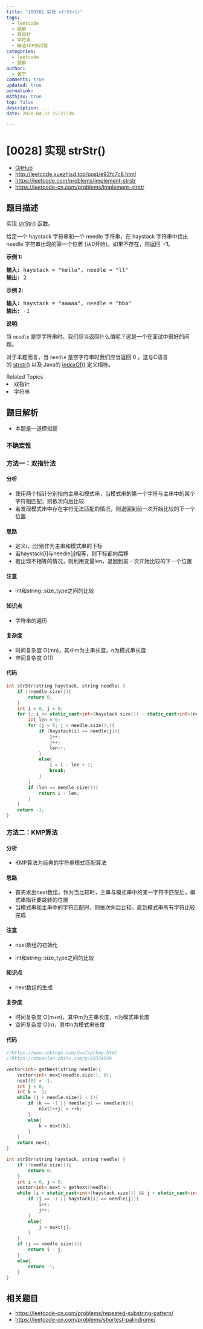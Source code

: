 ```yaml
---
title: "[0028] 实现 strStr()"
tags:
  - leetcode
  - 题解
  - 双指针
  - 字符串
  - 精选TOP面试题
categories:
  - leetcode
  - 题解
author:
  - 黄宁
comments: true
updated: true
permalink:
mathjax: true
top: false
description: ...
date: 2020-04-22 15:27:28

---
```



# [0028] 实现 strStr()

* [GitHub](https://github.com/algoboy101/LeetCodeCrowdsource/tree/master/_posts/QA/%5B0028%5D%20%E5%AE%9E%E7%8E%B0%20strStr%28%29.md)
* http://leetcode.xuezhisd.top/post/e92fc7c8.html
* https://leetcode.com/problems/implement-strstr
* https://leetcode-cn.com/problems/implement-strstr


## 题目描述

<p>实现&nbsp;<a href="https://baike.baidu.com/item/strstr/811469" target="_blank">strStr()</a>&nbsp;函数。</p>
<p>给定一个&nbsp;haystack 字符串和一个 needle 字符串，在 haystack 字符串中找出 needle 字符串出现的第一个位置 (从0开始)。如果不存在，则返回&nbsp; <strong>-1</strong>。</p>
<p><strong>示例 1:</strong></p>
<pre><strong>输入:</strong> haystack = &quot;hello&quot;, needle = &quot;ll&quot;
<strong>输出:</strong> 2
</pre>

<p><strong>示例 2:</strong></p>
<pre><strong>输入:</strong> haystack = &quot;aaaaa&quot;, needle = &quot;bba&quot;
<strong>输出:</strong> -1
</pre>

<p><strong>说明:</strong></p>
<p>当&nbsp;<code>needle</code>&nbsp;是空字符串时，我们应当返回什么值呢？这是一个在面试中很好的问题。</p>
<p>对于本题而言，当&nbsp;<code>needle</code>&nbsp;是空字符串时我们应当返回 0 。这与C语言的&nbsp;<a href="https://baike.baidu.com/item/strstr/811469" target="_blank">strstr()</a>&nbsp;以及 Java的&nbsp;<a href="https://docs.oracle.com/javase/7/docs/api/java/lang/String.html#indexOf(java.lang.String)" target="_blank">indexOf()</a>&nbsp;定义相符。</p>
<div><div>Related Topics</div><div><li>双指针</li><li>字符串</li></div></div>

## 题目解析

* 本题是一道模拟题

### 不确定性


### 方法一：双指针法

#### 分析

- 使用两个指针分别指向主串和模式串，当模式串的第一个字符与主串中的某个字符相匹配，则依次向后比较
- 若发现模式串中存在字符无法匹配的情况，则退回到前一次开始比较的下一个位置

#### 思路

- 定义i，j分别作为主串和模式串的下标
- 若haystack[i]与needle[j]相等，则下标都向后移
- 若出现不相等的情况，则利用变量len，退回到前一次开始比较的下一个位置

#### 注意

- int和string::size_type之间的比较

#### 知识点

- 字符串的遍历

#### 复杂度

- 时间复杂度 O(mn)，其中m为主串长度，n为模式串长度
- 空间复杂度 O(1)

#### 代码

```cpp
int strStr(string haystack, string needle) {
	if (!needle.size()){
		return 0;
	}
	int i = 0, j = 0;
	for (; i <= static_cast<int>(haystack.size()) - static_cast<int>(needle.size());){
		int len = 0;
		for (j = 0; j < needle.size();){
			if (haystack[i] == needle[j]){
				i++;
				j++;
				len++;
			}
			else{
				i = i - len + 1;
				break;
			}
		}
		if (len == needle.size()){
			return i - len;
		}
	}
	return -1;
}
```


### 方法二：KMP算法

#### 分析

- KMP算法为经典的字符串模式匹配算法

#### 思路

- 首先求出next数组，作为当比较时，主串与模式串中的某一字符不匹配后，模式串指针要跳转的位置
- 当模式串和主串中的字符匹配时，则依次向后比较，直到模式串所有字符比较完成

#### 注意

- next数组的初始化

- int和string::size_type之间的比较

#### 知识点

- next数组的生成

#### 复杂度

- 时间复杂度 O(m+n)，其中m为主串长度，n为模式串长度
- 空间复杂度 O(n)，其中n为模式串长度

#### 代码

```cpp
//https://www.cnblogs.com/dusf/p/kmp.html
//https://zhuanlan.zhihu.com/p/83334559

vector<int> getNext(string needle){
	vector<int> next(needle.size(), 0);
	next[0] = -1;
	int j = 0;
	int k = -1;
	while (j < needle.size() - 1){
		if (k == -1 || needle[j] == needle[k]){
			next[++j] = ++k;
		}
		else{
			k = next[k];
		}
	}
	return next;
}

int strStr(string haystack, string needle) {
	if (!needle.size()){
		return 0;
	}
	int i = 0, j = 0;
	vector<int> next = getNext(needle);
	while (i < static_cast<int>(haystack.size()) && j < static_cast<int>(needle.size())){
		if (j == -1 || haystack[i] == needle[j]){
			i++;
			j++;
		}
		else{
			j = next[j];
		}
	}
	if (j == needle.size()){
		return i - j;
	}
	else{
		return -1;
	}
}
```


## 相关题目

* https://leetcode-cn.com/problems/repeated-substring-pattern/
* https://leetcode-cn.com/problems/shortest-palindrome/
